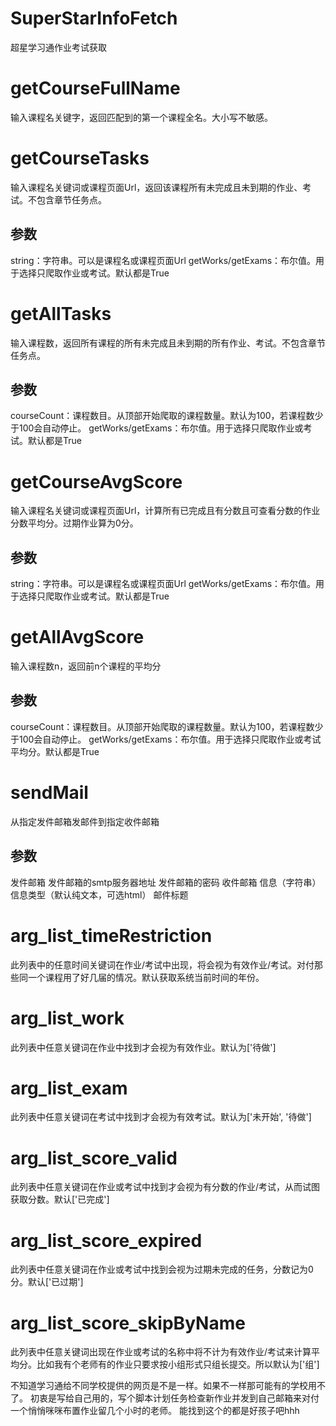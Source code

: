 # SuperStarInfoFetch
 超星学习通作业考试获取

# getCourseFullName
输入课程名关键字，返回匹配到的第一个课程全名。大小写不敏感。

# getCourseTasks
输入课程名关键词或课程页面Url，返回该课程所有未完成且未到期的作业、考试。不包含章节任务点。
## 参数
string：字符串。可以是课程名或课程页面Url
getWorks/getExams：布尔值。用于选择只爬取作业或考试。默认都是True

# getAllTasks
输入课程数，返回所有课程的所有未完成且未到期的所有作业、考试。不包含章节任务点。
## 参数
courseCount：课程数目。从顶部开始爬取的课程数量。默认为100，若课程数少于100会自动停止。
getWorks/getExams：布尔值。用于选择只爬取作业或考试。默认都是True

# getCourseAvgScore
输入课程名关键词或课程页面Url，计算所有已完成且有分数且可查看分数的作业分数平均分。过期作业算为0分。
## 参数
string：字符串。可以是课程名或课程页面Url
getWorks/getExams：布尔值。用于选择只爬取作业或考试。默认都是True

# getAllAvgScore
输入课程数n，返回前n个课程的平均分
## 参数
courseCount：课程数目。从顶部开始爬取的课程数量。默认为100，若课程数少于100会自动停止。
getWorks/getExams：布尔值。用于选择只爬取作业或考试平均分。默认都是True

# sendMail
从指定发件邮箱发邮件到指定收件邮箱
## 参数
发件邮箱
发件邮箱的smtp服务器地址
发件邮箱的密码
收件邮箱
信息（字符串）
信息类型（默认纯文本，可选html）
邮件标题

# arg_list_timeRestriction
此列表中的任意时间关键词在作业/考试中出现，将会视为有效作业/考试。对付那些同一个课程用了好几届的情况。默认获取系统当前时间的年份。

# arg_list_work
此列表中任意关键词在作业中找到才会视为有效作业。默认为['待做']

# arg_list_exam
此列表中任意关键词在考试中找到才会视为有效考试。默认为['未开始', '待做']

# arg_list_score_valid
此列表中任意关键词在作业或考试中找到才会视为有分数的作业/考试，从而试图获取分数。默认['已完成']

# arg_list_score_expired
此列表中任意关键词在作业或考试中找到会视为过期未完成的任务，分数记为0分。默认['已过期']

# arg_list_score_skipByName
此列表中任意关键词出现在作业或考试的名称中将不计为有效作业/考试来计算平均分。比如我有个老师有的作业只要求按小组形式只组长提交。所以默认为['组']




不知道学习通给不同学校提供的网页是不是一样。如果不一样那可能有的学校用不了。
初衷是写给自己用的，写个脚本计划任务检查新作业并发到自己邮箱来对付一个悄悄咪咪布置作业留几个小时的老师。
能找到这个的都是好孩子吧hhh